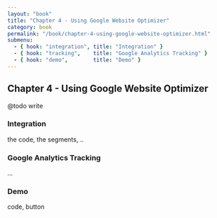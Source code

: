 ```yaml
---
layout: "book"
title: "Chapter 4 - Using Google Website Optimizer"
category: book
permalink: "/book/chapter-4-using-google-website-optimizer.html"
submenu:
  - { hook: "integration", title: "Integration" }
  - { hook: "tracking",    title: "Google Analytics Tracking" }
  - { hook: "demo",        title: "Demo" }
---
```

## Chapter 4 - Using Google Website Optimizer

@todo write

### Integration<a name="integration">&nbsp;</a>

the code, the segments, ..

### Google Analytics Tracking<a name="tracking">&nbsp;</a>

...

### Demo<a name="demo">&nbsp;</a>

code, button

